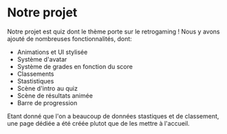 # Notre projet 

Notre projet est quiz dont le thème porte sur le retrogaming !
Nous y avons ajouté de nombreuses fonctionnalités, dont:
- Animations et UI stylisée
- Système d'avatar
- Système de grades en fonction du score
- Classements
- Stastistiques
- Scène d'intro au quiz
- Scène de résultats animée
- Barre de progression
  
Etant donné que l'on a beaucoup de données stastiques et de classement, une page dédiée a été créée plutot que de les mettre à l'accueil.
